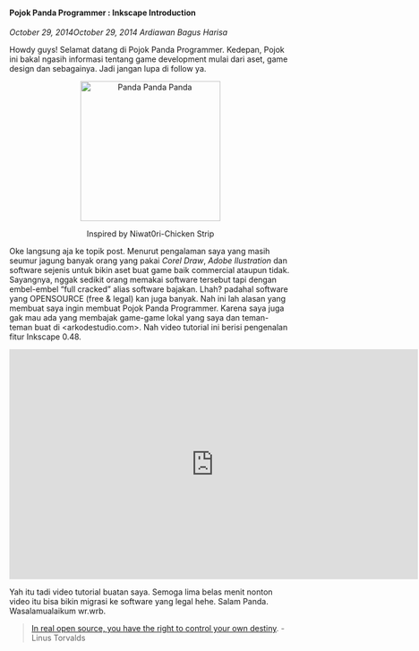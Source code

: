 #### Pojok Panda Programmer : Inkscape Introduction
_October 29, 2014October 29, 2014 Ardiawan Bagus Harisa_

Howdy guys! Selamat datang di Pojok Panda Programmer. Kedepan, Pojok ini bakal ngasih informasi tentang game development mulai dari aset, game design dan sebagainya. Jadi jangan lupa di follow ya.

<p align="center">
	<img src="./posts/2014-10-29-pojok-panda-programmer-inkscape-introduction/komik-strip-1.png" height="250px" alt="Panda Panda Panda">
    <br>
    <p align="center">
        Inspired by Niwat0ri-Chicken Strip
    </p>
</p> 

Oke langsung aja ke topik post. Menurut pengalaman saya yang masih seumur jagung banyak orang yang pakai _Corel Draw_, _Adobe Ilustration_ dan software sejenis untuk bikin aset buat game baik commercial ataupun tidak. Sayangnya, nggak sedikit orang memakai software tersebut tapi dengan embel-embel “full cracked” alias software bajakan. Lhah? padahal software yang OPENSOURCE (free & legal) kan juga banyak. Nah ini lah alasan yang membuat saya ingin membuat Pojok Panda Programmer. Karena saya juga gak mau ada yang membajak game-game lokal yang saya dan teman-teman buat di <arkodestudio.com>. Nah video tutorial ini berisi pengenalan fitur Inkscape 0.48.

<p align="center">
    <iframe width="730" height="411" src="http://www.youtube.com/embed/weVY9IASvMg?feature=oembed" frameborder="0" allowfullscreen></iframe>
</p>

Yah itu tadi video tutorial buatan saya. Semoga lima belas menit nonton video itu bisa bikin migrasi ke software yang legal hehe. Salam Panda. Wasalamualaikum wr.wrb.

> [In real open source, you have the right to control your own destiny](http://www.brainyquote.com/quotes/quotes/l/linustorva587384.html). - Linus Torvalds